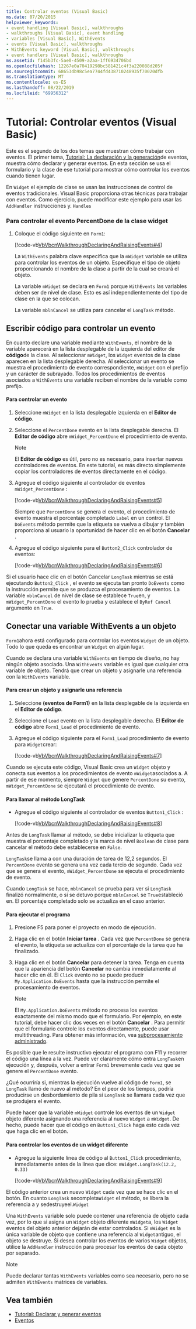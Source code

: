 ```yaml
---
title: Controlar eventos (Visual Basic)
ms.date: 07/20/2015
helpviewer_keywords:
- event handling [Visual Basic], walkthroughs
- walkthroughs [Visual Basic], event handling
- variables [Visual Basic], WithEvents
- events [Visual Basic], walkthroughs
- WithEvents keyword [Visual Basic], walkthroughs
- event handlers [Visual Basic], walkthroughs
ms.assetid: f145b3fc-5ae0-4509-a2aa-1ff6934706bd
ms.openlocfilehash: 12267e0a70419298bc581421c4f3a220088d205f
ms.sourcegitcommit: 68653db98c5ea7744fd438710248935f70020dfb
ms.translationtype: MT
ms.contentlocale: es-ES
ms.lasthandoff: 08/22/2019
ms.locfileid: "69956312"
---
```

# <a name="walkthrough-handling-events-visual-basic"></a>Tutorial: Controlar eventos (Visual Basic)
Este es el segundo de los dos temas que muestran cómo trabajar con eventos. El primer tema, [Tutorial: La declaración y la generación](../../../../visual-basic/programming-guide/language-features/events/walkthrough-declaring-and-raising-events.md)de eventos, muestra cómo declarar y generar eventos. En esta sección se usa el formulario y la clase de ese tutorial para mostrar cómo controlar los eventos cuando tienen lugar.  
  
 En `Widget` el ejemplo de clase se usan las instrucciones de control de eventos tradicionales. Visual Basic proporciona otras técnicas para trabajar con eventos. Como ejercicio, puede modificar este ejemplo para usar las `AddHandler` instrucciones y. `Handles`  
  
### <a name="to-handle-the-percentdone-event-of-the-widget-class"></a>Para controlar el evento PercentDone de la clase widget  
  
1. Coloque el código siguiente en `Form1`:  
  
     [!code-vb[VbVbcnWalkthroughDeclaringAndRaisingEvents#4](~/samples/snippets/visualbasic/VS_Snippets_VBCSharp/VbVbcnWalkthroughDeclaringAndRaisingEvents/VB/Form1.vb#4)]  
  
     La `WithEvents` palabra clave especifica que la `mWidget` variable se utiliza para controlar los eventos de un objeto. Especifique el tipo de objeto proporcionando el nombre de la clase a partir de la cual se creará el objeto.  
  
     La variable `mWidget` se declara en `Form1` porque `WithEvents` las variables deben ser de nivel de clase. Esto es así independientemente del tipo de clase en la que se colocan.  
  
     La variable `mblnCancel` se utiliza para cancelar el `LongTask` método.  
  
## <a name="writing-code-to-handle-an-event"></a>Escribir código para controlar un evento  
 En cuanto declare una variable mediante `WithEvents`, el nombre de la variable aparecerá en la lista desplegable de la izquierda del editor de **código**de la clase. Al seleccionar `mWidget`, los `Widget` eventos de la clase aparecen en la lista desplegable derecha. Al seleccionar un evento se muestra el procedimiento de evento correspondiente, `mWidget` con el prefijo y un carácter de subrayado. Todos los procedimientos de eventos asociados a `WithEvents` una variable reciben el nombre de la variable como prefijo.  
  
#### <a name="to-handle-an-event"></a>Para controlar un evento  
  
1. Seleccione `mWidget` en la lista desplegable izquierda en el **Editor de código**.  
  
2. Seleccione el `PercentDone` evento en la lista desplegable derecha. El **Editor de código** abre `mWidget_PercentDone` el procedimiento de evento.  
  
    > [!NOTE]
    > El **Editor de código** es útil, pero no es necesario, para insertar nuevos controladores de eventos. En este tutorial, es más directo simplemente copiar los controladores de eventos directamente en el código.  
  
3. Agregue el código siguiente al controlador de eventos `mWidget_PercentDone` :  
  
     [!code-vb[VbVbcnWalkthroughDeclaringAndRaisingEvents#5](~/samples/snippets/visualbasic/VS_Snippets_VBCSharp/VbVbcnWalkthroughDeclaringAndRaisingEvents/VB/Form1.vb#5)]  
  
     Siempre que `PercentDone` se genera el evento, el procedimiento de evento muestra el porcentaje completado `Label` en un control. El `DoEvents` método permite que la etiqueta se vuelva a dibujar y también proporciona al usuario la oportunidad de hacer clic en el botón **Cancelar** .  
  
4. Agregue el código siguiente para el `Button2_Click` controlador de eventos:  
  
     [!code-vb[VbVbcnWalkthroughDeclaringAndRaisingEvents#6](~/samples/snippets/visualbasic/VS_Snippets_VBCSharp/VbVbcnWalkthroughDeclaringAndRaisingEvents/VB/Form1.vb#6)]  
  
 Si el usuario hace clic en el botón Cancelar `LongTask` mientras se está ejecutando `Button2_Click` , el evento se ejecuta tan pronto `DoEvents` como la instrucción permite que se produzca el procesamiento de eventos. La variable `mblnCancel` de nivel de clase se establece `True`en, y `mWidget_PercentDone` el evento lo prueba y establece el `ByRef Cancel` argumento en `True`.  
  
## <a name="connecting-a-withevents-variable-to-an-object"></a>Conectar una variable WithEvents a un objeto  
 `Form1`ahora está configurado para controlar los eventos `Widget` de un objeto. Todo lo que queda es encontrar un `Widget` en algún lugar.  
  
 Cuando se declara una variable `WithEvents` en tiempo de diseño, no hay ningún objeto asociado. Una `WithEvents` variable es igual que cualquier otra variable de objeto. Tendrá que crear un objeto y asignarle una referencia con la `WithEvents` variable.  
  
#### <a name="to-create-an-object-and-assign-a-reference-to-it"></a>Para crear un objeto y asignarle una referencia  
  
1. Seleccione **(eventos de Form1)** en la lista desplegable de la izquierda en el **Editor de código**.  
  
2. Seleccione el `Load` evento en la lista desplegable derecha. El **Editor de código** abre `Form1_Load` el procedimiento de evento.  
  
3. Agregue el código siguiente para el `Form1_Load` procedimiento de evento para `Widget`crear:  
  
     [!code-vb[VbVbcnWalkthroughDeclaringAndRaisingEvents#7](~/samples/snippets/visualbasic/VS_Snippets_VBCSharp/VbVbcnWalkthroughDeclaringAndRaisingEvents/VB/Form1.vb#7)]  
  
 Cuando se ejecuta este código, Visual Basic crea un `Widget` objeto y conecta sus eventos a los procedimientos de evento `mWidget`asociados a. A partir de ese momento, siempre `Widget` que genere `PercentDone` su evento, `mWidget_PercentDone` se ejecutará el procedimiento de evento.  
  
#### <a name="to-call-the-longtask-method"></a>Para llamar al método LongTask  
  
- Agregue el código siguiente al controlador de eventos `Button1_Click` :  
  
     [!code-vb[VbVbcnWalkthroughDeclaringAndRaisingEvents#8](~/samples/snippets/visualbasic/VS_Snippets_VBCSharp/VbVbcnWalkthroughDeclaringAndRaisingEvents/VB/Form1.vb#8)]  
  
 Antes de `LongTask` llamar al método, se debe inicializar la etiqueta que muestra el porcentaje completado y la marca de nivel `Boolean` de clase para cancelar el método debe establecerse en `False`.  
  
 `LongTask`se llama a con una duración de tarea de 12,2 segundos. El `PercentDone` evento se genera una vez cada tercio de segundo. Cada vez que se genera el evento, `mWidget_PercentDone` se ejecuta el procedimiento de evento.  
  
 Cuando `LongTask` se hace, `mblnCancel` se prueba para ver si `LongTask` finalizó normalmente, o si se detuvo porque `mblnCancel` se `True`estableció en. El porcentaje completado solo se actualiza en el caso anterior.  
  
#### <a name="to-run-the-program"></a>Para ejecutar el programa  
  
1. Presione F5 para poner el proyecto en modo de ejecución.  
  
2. Haga clic en el botón **Iniciar tarea** . Cada vez que `PercentDone` se genera el evento, la etiqueta se actualiza con el porcentaje de la tarea que ha finalizado.  
  
3. Haga clic en el botón **Cancelar** para detener la tarea. Tenga en cuenta que la apariencia del botón **Cancelar** no cambia inmediatamente al hacer clic en él. El `Click` evento no se puede producir `My.Application.DoEvents` hasta que la instrucción permite el procesamiento de eventos.  
  
    > [!NOTE]
    > El `My.Application.DoEvents` método no procesa los eventos exactamente del mismo modo que el formulario. Por ejemplo, en este tutorial, debe hacer clic dos veces en el botón **Cancelar** . Para permitir que el formulario controle los eventos directamente, puede usar multithreading. Para obtener más información, vea [subprocesamiento administrado](../../../../standard/threading/index.md).
  
 Es posible que le resulte instructivo ejecutar el programa con F11 y recorrer el código una línea a la vez. Puede ver claramente cómo entra `LongTask`en ejecución y, después, volver a entrar `Form1` brevemente cada vez que se genere el `PercentDone` evento.  
  
 ¿Qué ocurriría si, mientras la ejecución vuelve al código de `Form1`, se `LongTask` llamó de nuevo al método? En el peor de los tiempos, podría producirse un desbordamiento de pila si `LongTask` se llamara cada vez que se produjera el evento.  
  
 Puede hacer que la variable `mWidget` controle los eventos de un `Widget` objeto diferente asignando una referencia al nuevo `Widget` a `mWidget`. De hecho, puede hacer que el código en `Button1_Click` haga esto cada vez que haga clic en el botón.  
  
#### <a name="to-handle-events-for-a-different-widget"></a>Para controlar los eventos de un widget diferente  
  
- Agregue la siguiente línea de código al `Button1_Click` procedimiento, inmediatamente antes de la línea que dice: `mWidget.LongTask(12.2, 0.33)`  
  
     [!code-vb[VbVbcnWalkthroughDeclaringAndRaisingEvents#9](~/samples/snippets/visualbasic/VS_Snippets_VBCSharp/VbVbcnWalkthroughDeclaringAndRaisingEvents/VB/Form1.vb#9)]  
  
 El código anterior crea un nuevo `Widget` cada vez que se hace clic en el botón. En cuanto `LongTask` secompleta`Widget` el método, se libera la referencia a y sedestruyeel.`Widget`  
  
 Una `WithEvents` variable solo puede contener una referencia de objeto cada vez, por lo que si asigna un `Widget` objeto diferente `mWidget`a, los `Widget` eventos del objeto anterior dejarán de estar controlados. Si `mWidget` es la única variable de objeto que contiene una referencia al `Widget`antiguo, el objeto se destruye. Si desea controlar los eventos de varios `Widget` objetos, utilice la `AddHandler` instrucción para procesar los eventos de cada objeto por separado.  
  
> [!NOTE]
> Puede declarar tantas `WithEvents` variables como sea necesario, pero no se admiten `WithEvents` matrices de variables.  
  
## <a name="see-also"></a>Vea también

- [Tutorial: Declarar y generar eventos](../../../../visual-basic/programming-guide/language-features/events/walkthrough-declaring-and-raising-events.md)
- [Eventos](../../../../visual-basic/programming-guide/language-features/events/index.md)
